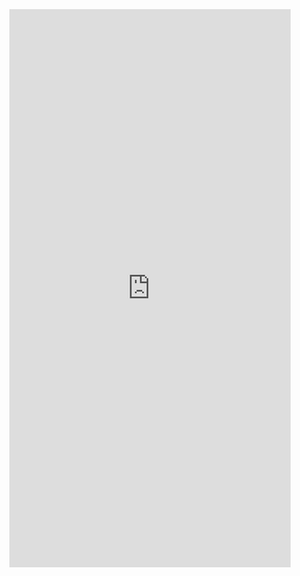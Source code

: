  <iframe frameborder="0" style="width:100%;height:1000px;" src="https://demo.bokehplots.com/apps/movies"></iframe> 
